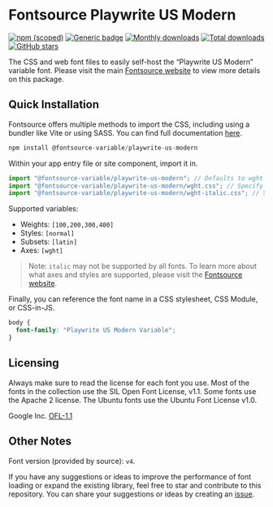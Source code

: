 # Fontsource Playwrite US Modern

[![npm (scoped)](https://img.shields.io/npm/v/@fontsource-variable/playwrite-us-modern?color=brightgreen)](https://www.npmjs.com/package/@fontsource-variable/playwrite-us-modern) [![Generic badge](https://img.shields.io/badge/fontsource-passing-brightgreen)](https://github.com/fontsource/fontsource) [![Monthly downloads](https://badgen.net/npm/dm/@fontsource-variable/playwrite-us-modern)](https://github.com/fontsource/fontsource) [![Total downloads](https://badgen.net/npm/dt/@fontsource-variable/playwrite-us-modern)](https://github.com/fontsource/fontsource) [![GitHub stars](https://img.shields.io/github/stars/fontsource/fontsource.svg?style=social&label=Star)](https://github.com/fontsource/fontsource/stargazers)

The CSS and web font files to easily self-host the “Playwrite US Modern” variable font. Please visit the main [Fontsource website](https://fontsource.org/fonts/playwrite-us-modern) to view more details on this package.

## Quick Installation

Fontsource offers multiple methods to import the CSS, including using a bundler like Vite or using SASS. You can find full documentation [here](https://fontsource.org/docs/getting-started/introduction).

```javascript
npm install @fontsource-variable/playwrite-us-modern
```

Within your app entry file or site component, import it in.

```javascript
import "@fontsource-variable/playwrite-us-modern"; // Defaults to wght axis
import "@fontsource-variable/playwrite-us-modern/wght.css"; // Specify axis
import "@fontsource-variable/playwrite-us-modern/wght-italic.css"; // Specify axis and style
```

Supported variables:
- Weights: `[100,200,300,400]`
- Styles: `[normal]`
- Subsets: `[latin]`
- Axes: `[wght]`

> Note: `italic` may not be supported by all fonts. To learn more about what axes and styles are supported, please visit the [Fontsource website](https://fontsource.org/fonts/playwrite-us-modern).

Finally, you can reference the font name in a CSS stylesheet, CSS Module, or CSS-in-JS.

```css
body {
  font-family: "Playwrite US Modern Variable";
}
```

## Licensing
Always make sure to read the license for each font you use. Most of the fonts in the collection use the SIL Open Font License, v1.1. Some fonts use the Apache 2 license. The Ubuntu fonts use the Ubuntu Font License v1.0.

Google Inc.
[OFL-1.1](http://scripts.sil.org/OFL)

## Other Notes
Font version (provided by source): `v4`.

If you have any suggestions or ideas to improve the performance of font loading or expand the existing library, feel free to star and contribute to this repository. You can share your suggestions or ideas by creating an [issue](https://github.com/fontsource/fontsource/issues).